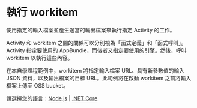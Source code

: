 # 執行 workitem

使用指定的輸入檔案並產生適當的輸出檔案來執行指定 Activity 的工作。

Activity 和 workitem 之間的關係可以分別視為「函式定義」和「函式呼叫」。Activity 指定要使用的 AppBundle，而後者又指定要使用的引擎。然後，呼叫 workitem 以執行這些內容。

在本自學課程範例中，workitem 將指定輸入檔案 URL、具有新參數值的輸入 JSON 資料，以及輸出檔案的目標 URL。此範例將在啟動 workitem 之前將輸入檔案上傳至 OSS bucket。

請選擇您的語言：[Node.js](/zh-TW/designautomation/workitem/nodejs) | [.NET Core](/zh-TW/designautomation/workitem/netcore)